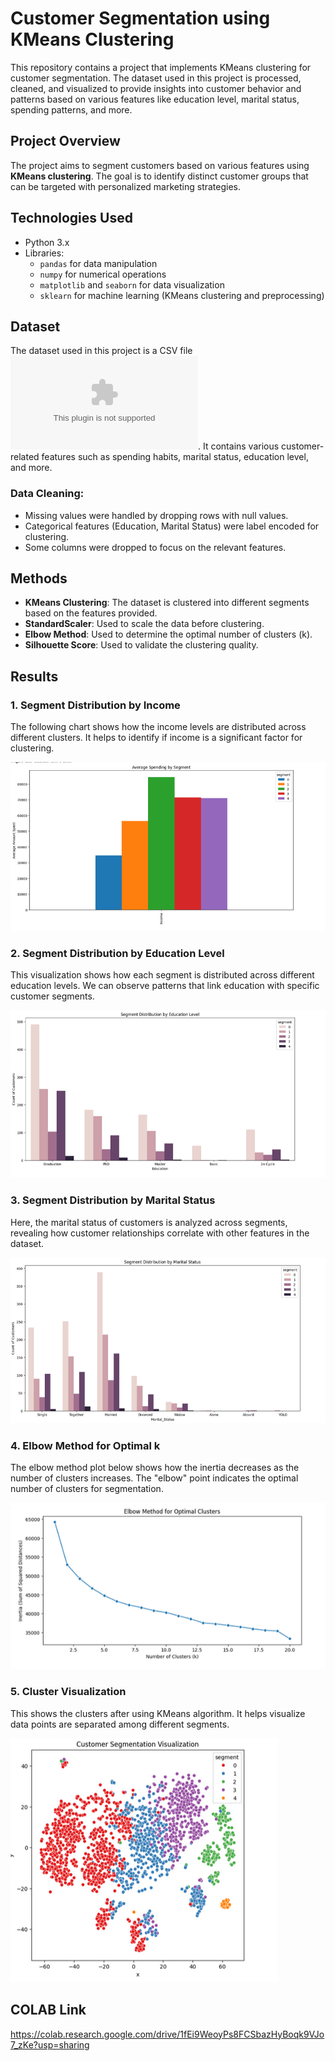 # Customer Segmentation using KMeans Clustering
This repository contains a project that implements KMeans clustering for customer segmentation. The dataset used in this project is processed, cleaned, and visualized to provide insights into customer behavior and patterns based on various features like education level, marital status, spending patterns, and more.

## Project Overview
The project aims to segment customers based on various features using **KMeans clustering**. The goal is to identify distinct customer groups that can be targeted with personalized marketing strategies.
## Technologies Used
- Python 3.x
- Libraries:
  - `pandas` for data manipulation
  - `numpy` for numerical operations
  - `matplotlib` and `seaborn` for data visualization
  - `sklearn` for machine learning (KMeans clustering and preprocessing)

## Dataset
The dataset used in this project is a CSV file ![Dataset](/dataset.csv). It contains various customer-related features such as spending habits, marital status, education level, and more.

### Data Cleaning:
- Missing values were handled by dropping rows with null values.
- Categorical features (Education, Marital Status) were label encoded for clustering.
- Some columns were dropped to focus on the relevant features.

## Methods
- **KMeans Clustering**: The dataset is clustered into different segments based on the features provided.
- **StandardScaler**: Used to scale the data before clustering.
- **Elbow Method**: Used to determine the optimal number of clusters (k).
- **Silhouette Score**: Used to validate the clustering quality.
## Results

### 1. **Segment Distribution by Income**  
The following chart shows how the income levels are distributed across different clusters. It helps to identify if income is a significant factor for clustering.

![Income vs Segments](images/income_vs_segments.png)

### 2. **Segment Distribution by Education Level**  
This visualization shows how each segment is distributed across different education levels. We can observe patterns that link education with specific customer segments.

![Education vs Segments](images/education_vs_segments.png)

### 3. **Segment Distribution by Marital Status**  
Here, the marital status of customers is analyzed across segments, revealing how customer relationships correlate with other features in the dataset.

![Marital Status vs Segments](images/marital_status_vs_segments.png)

### 4. **Elbow Method for Optimal k**  
The elbow method plot below shows how the inertia decreases as the number of clusters increases. The "elbow" point indicates the optimal number of clusters for segmentation.

![Elbow Method](images/elbow_method.png)

### 5. **Cluster Visualization**  
This shows the clusters after using KMeans algorithm. It helps visualize data points are separated among different segments.

![Cluster Visualization](images/cluster_visualization.png)

## **COLAB Link**
https://colab.research.google.com/drive/1fEi9WeoyPs8FCSbazHyBoqk9VJo7_zKe?usp=sharing
